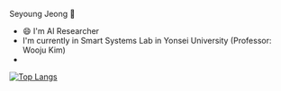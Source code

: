 Seyoung Jeong 👋

- 😄 I'm AI Researcher
- I'm currently in Smart Systems Lab in Yonsei University (Professor: Wooju Kim)
- 
[![Top Langs](https://github-readme-stats.vercel.app/api/top-langs/?username=tpdud3406)](https://github.com/anuraghazra/github-readme-stats)

<!--
**tpdud3406/tpdud3406** is a ✨ _special_ ✨ repository because its `README.md` (this file) appears on your GitHub profile.

Here are some ideas to get you started:

- 🔭 I’m currently working on ...
- 🌱 I’m currently learning ...
- 👯 I’m looking to collaborate on ...
- 🤔 I’m looking for help with ...
- 💬 Ask me about ...
- 📫 How to reach me: ...
- 😄 Pronouns: ...
- ⚡ Fun fact: ...
-->
